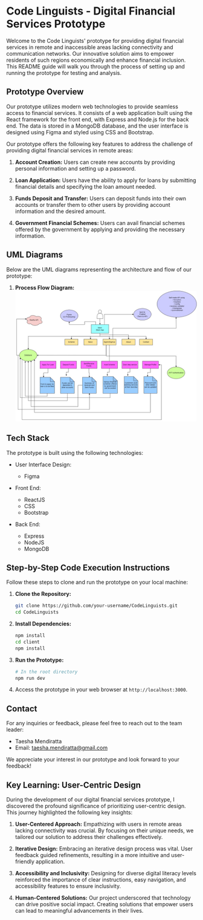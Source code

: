 # Code Linguists - Digital Financial Services Prototype

Welcome to the Code Linguists' prototype for providing digital financial services in remote and inaccessible areas lacking connectivity and communication networks. Our innovative solution aims to empower residents of such regions economically and enhance financial inclusion. This README guide will walk you through the process of setting up and running the prototype for testing and analysis.

## Prototype Overview

Our prototype utilizes modern web technologies to provide seamless access to financial services. It consists of a web application built using the React framework for the front end, with Express and Node.js for the back end. The data is stored in a MongoDB database, and the user interface is designed using Figma and styled using CSS and Bootstrap.

Our prototype offers the following key features to address the challenge of providing digital financial services in remote areas:

1. **Account Creation:** Users can create new accounts by providing personal information and setting up a password.

2. **Loan Application:** Users have the ability to apply for loans by submitting financial details and specifying the loan amount needed.

3. **Funds Deposit and Transfer:** Users can deposit funds into their own accounts or transfer them to other users by providing account information and the desired amount.

4. **Government Financial Schemes:** Users can avail financial schemes offered by the government by applying and providing the necessary information.

## UML Diagrams

Below are the UML diagrams representing the architecture and flow of our prototype:

1. **Process Flow Diagram:**
   ![Process Flow Diagram](PrototypeUMLDiagram.jpeg)

## Tech Stack

The prototype is built using the following technologies:

- User Interface Design:
  - Figma

- Front End:
  - ReactJS
  - CSS
  - Bootstrap

- Back End:
  - Express
  - NodeJS
  - MongoDB

## Step-by-Step Code Execution Instructions

Follow these steps to clone and run the prototype on your local machine:

1. **Clone the Repository:**

   ```sh
   git clone https://github.com/your-username/CodeLinguists.git
   cd CodeLinguists
   ```

2. **Install Dependencies:**

   ```sh
   npm install
   cd client
   npm install
   ```

3. **Run the Prototype:**

   ```sh
   # In the root directory
   npm run dev
   ```

4. Access the prototype in your web browser at `http://localhost:3000`.

## Contact

For any inquiries or feedback, please feel free to reach out to the team leader:

- Taesha Mendiratta
- Email: taesha.mendiratta@gmail.com

We appreciate your interest in our prototype and look forward to your feedback!

## Key Learning: User-Centric Design

During the development of our digital financial services prototype, I discovered the profound significance of prioritizing user-centric design. This journey highlighted the following key insights:

1. **User-Centered Approach:**
   Empathizing with users in remote areas lacking connectivity was crucial. By focusing on their unique needs, we tailored our solution to address their challenges effectively.

2. **Iterative Design:**
   Embracing an iterative design process was vital. User feedback guided refinements, resulting in a more intuitive and user-friendly application.

3. **Accessibility and Inclusivity:**
   Designing for diverse digital literacy levels reinforced the importance of clear instructions, easy navigation, and accessibility features to ensure inclusivity.

4. **Human-Centered Solutions:**
   Our project underscored that technology can drive positive social impact. Creating solutions that empower users can lead to meaningful advancements in their lives.
